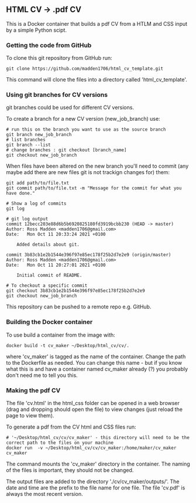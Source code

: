 ## HTML CV -> .pdf CV

This is a Docker container that builds a pdf CV from a HTLM and CSS input by a simple Python scipt.

### Getting the code from GitHub

To clone this git repository from GitHub run:

```
git clone https://github.com/madden1706/html_cv_template.git
```

This command will clone the files into a directory called 'html_cv_template'.

### Using git branches for CV versions

git branches could be used for different CV versions.

To create a branch for a new CV version (new_job_branch) use:

```
# run this on the branch you want to use as the source branch
git branch new_job_branch
# list branches
git branch --list
# change branches : git checkout [branch_name]
git checkout new_job_branch
```

When files have been altered on the new branch you'll need to commit (any maybe add there are new files git is not trackign changes for) them:

```
git add path/to/file.txt
git commit path/to/file.txt -m "Message for the commit for what you have done."

# Show a log of commits
git log

# git log output
commit 12becc203e88d6b5b6920825180fd3919bcbb230 (HEAD -> master)
Author: Ross Madden <madden1706@gmail.com>
Date:   Mon Oct 11 20:33:24 2021 +0100

    Added details about git.

commit 3b83cb1e2b1544e396f97e85ec178f25b2d7e2e9 (origin/master)
Author: Ross Madden <madden1706@gmail.com>
Date:   Mon Oct 11 20:27:01 2021 +0100

    Initial commit of README.

# To checkout a specific commit
git checkout 3b83cb1e2b1544e396f97e85ec178f25b2d7e2e9
git checkout new_job_branch
```

This repository can be pushed to a remote repo e.g. GitHub. 

### Building the Docker container

To use build a container from the image with:

```shell
docker build -t cv_maker ~/Desktop/html_cv/cv/. 
```

where 'cv_maker' is tagged as the name of the container. Change the path to the Dockerfile as needed. You can change this name - but if you know what this is and have a container named cv_maker already (?) you probably don't need me to tell you this. 

### Making the pdf CV

The file 'cv.html' in the html_css folder can be opened in a web browser (drag and dropping should open the file) to view changes (just reload the page to view them).

To generate a pdf from the CV html and CSS files run:

```shell 
# '~/Desktop/html_cv/cv/cv_maker' - this directory will need to be the correct path to the files on your machine
docker run  -v ~/Desktop/html_cv/cv/cv_maker:/home/maker/cv_maker cv_maker
```

The command mounts the 'cv_maker' directory in the container. The naming of the files is important, they should not be changed.

The output files are added to the directory './cv/cv_maker/outputs/'. The date and time are the prefix to the file name for one file. The file 'cv.pdf' is always the most recent version.

